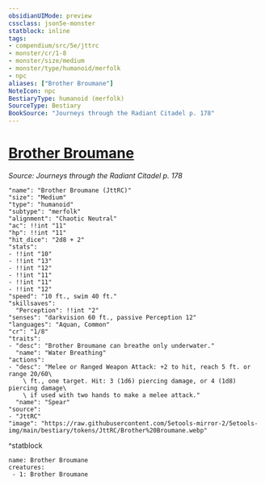 ```yaml
---
obsidianUIMode: preview
cssclass: json5e-monster
statblock: inline
tags:
- compendium/src/5e/jttrc
- monster/cr/1-8
- monster/size/medium
- monster/type/humanoid/merfolk
- npc
aliases: ["Brother Broumane"]
NoteIcon: npc
BestiaryType: humanoid (merfolk)
SourceType: Bestiary
BookSource: "Journeys through the Radiant Citadel p. 178"
---
```

# [Brother Broumane](2-Mechanics/CLI/bestiary/npc/brother-broumane-jttrc.md)
*Source: Journeys through the Radiant Citadel p. 178*  

```statblock
"name": "Brother Broumane (JttRC)"
"size": "Medium"
"type": "humanoid"
"subtype": "merfolk"
"alignment": "Chaotic Neutral"
"ac": !!int "11"
"hp": !!int "11"
"hit_dice": "2d8 + 2"
"stats":
- !!int "10"
- !!int "13"
- !!int "12"
- !!int "11"
- !!int "11"
- !!int "12"
"speed": "10 ft., swim 40 ft."
"skillsaves":
  "Perception": !!int "2"
"senses": "darkvision 60 ft., passive Perception 12"
"languages": "Aquan, Common"
"cr": "1/8"
"traits":
- "desc": "Brother Broumane can breathe only underwater."
  "name": "Water Breathing"
"actions":
- "desc": "Melee or Ranged Weapon Attack: +2 to hit, reach 5 ft. or range 20/60\
    \ ft., one target. Hit: 3 (1d6) piercing damage, or 4 (1d8) piercing damage\
    \ if used with two hands to make a melee attack."
  "name": "Spear"
"source":
- "JttRC"
"image": "https://raw.githubusercontent.com/5etools-mirror-2/5etools-img/main/bestiary/tokens/JttRC/Brother%20Broumane.webp"
```
^statblock

```encounter-table
name: Brother Broumane
creatures:
 - 1: Brother Broumane
```